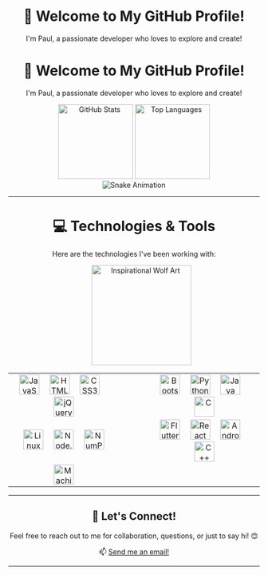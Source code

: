 <!--
**Paul-Y5/Paul-Y5** is a ✨ _special_ ✨ repository because its `README.md` (this file) appears on your GitHub profile.

Here are some ideas to get you started:

- 🔭 I’m currently working on ...
- 🌱 I’m currently learning ...
- 👯 I’m looking to collaborate on ...
- 🤔 I’m looking for help with ...
- 💬 Ask me about ...
- 📫 How to reach me: ...
- 😄 Pronouns: ...
- ⚡ Fun fact: ...
-->

<div align="center">
  <h1>👋 Welcome to My GitHub Profile!</h1>
  <p>I'm Paul, a passionate developer who loves to explore and create!</p>
</div>

<div align="center">
  <h1>👋 Welcome to My GitHub Profile!</h1>
  <p>I'm Paul, a passionate developer who loves to explore and create!</p>
</div>

<div align="center">
  <!-- GitHub Stats Card -->
  <img src="https://github-readme-stats.vercel.app/api?username=Paul-Y5&hide_title=false&hide_rank=false&show_icons=true&include_all_commits=true&count_private=true&disable_animations=false&theme=dracula&locale=en&hide_border=false&order=1" height="150" alt="GitHub Stats" />
  <img src="https://github-readme-stats.vercel.app/api/top-langs?username=Paul-Y5&locale=en&hide_title=false&layout=compact&card_width=320&langs_count=5&theme=dracula&hide_border=false&order=2" height="150" alt="Top Languages" />
</div>

<!-- Animated Snake -->
<div align="center">
  <img src="https://github.com/Paul-Y5/Paul-Y5/blob/output/github-contribution-grid-snake.svg" alt="Snake Animation" />
</div>

---

<div align="center">
  <h1>💻 Technologies & Tools</h1>
  <p>Here are the technologies I've been working with:</p>
</div>

<div align="center">
  <table>
    <tr>
      <td>
        <!-- Technology Icons Row 1 -->
        <div align="center" style="padding-right: 30px;">
          <img src="https://cdn.jsdelivr.net/gh/devicons/devicon/icons/javascript/javascript-original.svg" height="40" alt="JavaScript" />
          <img width="12" />
          <img src="https://cdn.jsdelivr.net/gh/devicons/devicon/icons/html5/html5-original.svg" height="40" alt="HTML5" />
          <img width="12" />
          <img src="https://cdn.jsdelivr.net/gh/devicons/devicon/icons/css3/css3-original.svg" height="40" alt="CSS3" />
          <img width="12" />
          <img src="https://cdn.jsdelivr.net/gh/devicons/devicon/icons/jquery/jquery-original.svg" height="40" alt="jQuery" />
        </div>
      </td>
      <td>
        <!-- Technology Icons Row 2 -->
        <div align="center" style="padding-left: 30px;">
          <img src="https://cdn.jsdelivr.net/gh/devicons/devicon/icons/bootstrap/bootstrap-original.svg" height="40" alt="Bootstrap" />
          <img width="12" />
          <img src="https://cdn.jsdelivr.net/gh/devicons/devicon/icons/python/python-original.svg" height="40" alt="Python" />
          <img width="12" />
          <img src="https://cdn.jsdelivr.net/gh/devicons/devicon/icons/java/java-original.svg" height="40" alt="Java" />
          <img width="12" />
          <img src="https://cdn.jsdelivr.net/gh/devicons/devicon/icons/c/c-original.svg" height="40" alt="C" />
        </div>
      </td>
    </tr>
    <tr>
      <td>
        <!-- Technology Icons Row 3 -->
        <div align="center" style="padding-right: 30px;">
          <img src="https://cdn.jsdelivr.net/gh/devicons/devicon/icons/linux/linux-original.svg" height="40" alt="Linux" />
          <img width="12" />
          <img src="https://cdn.jsdelivr.net/gh/devicons/devicon/icons/nodejs/nodejs-original.svg" height="40" alt="Node.js" />
          <img width="12" />
          <img src="https://cdn.jsdelivr.net/gh/devicons/devicon/icons/numpy/numpy-original.svg" height="40" alt="NumPy" />
        </div>
      </td>
      <td>
        <!-- Technology Icons Row 4 -->
        <div align="center" style="padding-left: 30px;">
          <img src="https://cdn.jsdelivr.net/gh/devicons/devicon/icons/flutter/flutter-original.svg" height="40" alt="Flutter" />
          <img width="12" />
          <img src="https://cdn.jsdelivr.net/gh/devicons/devicon/icons/react/react-original.svg" height="40" alt="React" />
          <img width="12" />
          <img src="https://cdn.jsdelivr.net/gh/devicons/devicon/icons/android/android-original.svg" height="40" alt="Android Studio" />
          <img width="12" />
          <img src="https://cdn.jsdelivr.net/gh/devicons/devicon/icons/cplusplus/cplusplus-original.svg" height="40" alt="C++" />
        </div>
      </td>
    </tr>
    <tr>
      <td>
        <!-- Technology Icons Row 5 -->
        <div align="center" style="padding-right: 30px;">
          <img src="https://cdn.jsdelivr.net/gh/devicons/devicon/icons/machinelearning/machinelearning-original.svg" height="40" alt="Machine Learning" />
        </div>
      </td>
        <!-- Inspirational Art -->
        <div align="center" style="padding-left: 30px;">
          <img height="200" src="https://images.unsplash.com/photo-1565060127-d8a9172f55c6" alt="Inspirational Wolf Art" />
        </div>
      </td>
    </tr>
  </table>
</div>

---

<div align="center">
  <h2>🎯 Let's Connect!</h2>
  <p>Feel free to reach out to me for collaboration, questions, or just to say hi! 😊</p>
  <p>📫 <a href="mailto:pauladascardoso@gmail.com">Send me an email!</a></p>
</div>

---
